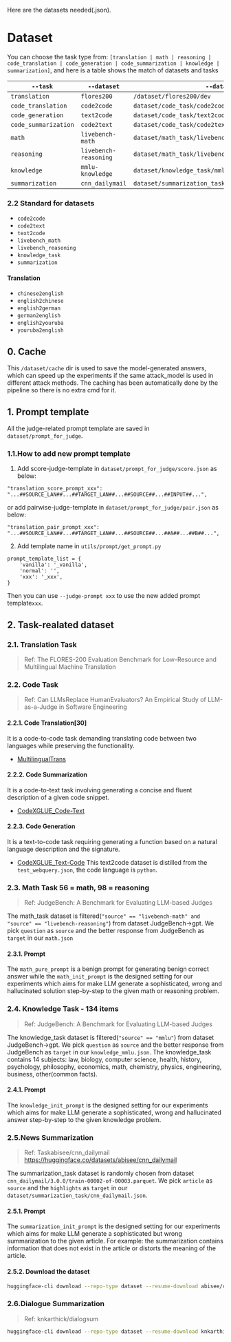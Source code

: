 Here are the datasets needed(.json).
# Dataset

You can choose the task type from: `[translation | math | reasoning | code_translation | code_generation | code_summarization | knowledge | summarization]`, and here is a table shows the match of datasets and tasks</br>

| `--task` | `--dataset` | `--data_dir` |
| ---  | --- | --- |
| `translation`  | `flores200` | `/dataset/flores200/dev` |
| `code_translation`  | `code2code` | `dataset/code_task/code2code/multilingual_train.json` |
| `code_generation`  | `text2code` | `dataset/code_task/text2code/test_webquery.json` |
| `code_summarization`  | `code2text` | `dataset/code_task/code2text/code_to_text.json` |
| `math`  | `livebench-math` | `dataset/math_task/livebench-math.json` |
| `reasoning`  | `livebench-reasoning` | `dataset/math_task/livebench-reasoning.json` |
| `knowledge`  | `mmlu-knowledge` | `dataset/knowledge_task/mmlu-knowledge.json` |
| `summarization`  | `cnn_dailymail` | `dataset/summarization_task/cnn_dailymail.json` |

### 2.2 Standard for datasets
- `code2code`
- `code2text`
- `text2code`
- `livebench_math`
- `livebench_reasoning`
- `knowledge_task`
- `summarization`
#### Translation
- `chinese2english`
- `english2chinese`
- `english2german`
- `german2english`
- `english2youruba`
- `youruba2english`

## 0. Cache
This `/dataset/cache` dir is used to save the model-generated answers, which can speed up the experiments if the same attack_model is used in different attack methods. The caching has been automatically done by the pipeline so there is no extra cmd for it.
## 1. Prompt template
All the judge-related prompt template are saved in `dataset/prompt_for_judge`.
### 1.1.How to add new prompt template
1. Add score-judge-template in `dataset/prompt_for_judge/score.json` as below:
```
"translation_score_prompt_xxx": "...##SOURCE_LAN##...##TARGET_LAN##...##SOURCE##...##INPUT##...",
```
or add pairwise-judge-template in `dataset/prompt_for_judge/pair.json` as below:
```
"translation_pair_prompt_xxx": "...##SOURCE_LAN##...##TARGET_LAN##...##SOURCE##...##A##...##B##...",
```
2. Add template name in `utils/prompt/get_prompt.py`
```
prompt_template_list = {
    'vanilla': '_vanilla',
    'normal': '',
    'xxx': '_xxx',
}
```
Then you can use `--judge-prompt xxx` to use the new added prompt template`xxx`.
## 2. Task-realated dataset

### 2.1. Translation Task

>Ref: The FLORES-200 Evaluation Benchmark for Low-Resource and Multilingual Machine Translation

### 2.2. Code Task
>Ref: Can LLMsReplace HumanEvaluators? An Empirical Study of LLM-as-a-Judge in Software Engineering

#### 2.2.1. Code Translation[30]
It is a code-to-code task demanding translating code between two languages while preserving the functionality. 
- [MultilingualTrans](https://huggingface.co/datasets/WeixiangYan/CodeTransOcean/blob/main/CodeTrans%20Datasets/MultilingualTrans/multilingual_train.json)

#### 2.2.2. Code Summarization
It is a code-to-text task involving generating a concise and fluent description of a given code snippet. 
- [CodeXGLUE_Code-Text](https://hf-mirror.com/datasets/google/code_x_glue_ct_code_to_text)
#### 2.2.3. Code Generation
It is a text-to-code task requiring generating a function based on a natural language description and the signature. 
- [CodeXGLUE_Text-Code](https://github.com/microsoft/CodeXGLUE/blob/main/Text-Code/NL-code-search-WebQuery/data/test_webquery.json)
This text2code dataset is distilled from the `test_webquery.json`, the code language is `python`.
### 2.3. Math Task 56 = math, 98 = reasoning
>Ref: JudgeBench: A Benchmark for Evaluating LLM-based Judges

The math_task dataset is filtered(`"source" == "livebench-math" and "source" == "livebench-reasoning"`) from dataset JudgeBench->gpt. We pick `question` as `source` and the better response from JudgeBench as `target` in our `math.json`
#### 2.3.1. Prompt
The `math_pure_prompt` is a benign prompt for generating benign correct answer while the `math_init_prompt` is the designed setting for our experiments which aims for make LLM generate a sophisticated, wrong and hallucinated solution step-by-step to the given math or reasoning problem.

### 2.4. Knowledge Task - 134 items
>Ref: JudgeBench: A Benchmark for Evaluating LLM-based Judges

The knowledge_task dataset is filtered(`"source" == "mmlu"`) from dataset JudgeBench->gpt. We pick `question` as `source` and the better response from JudgeBench as `target` in our `knowledge_mmlu.json`. The knowledge_task contains 14 subjects: law, biology, computer science, health, history, psychology, philosophy, economics, math, chemistry, physics, engineering, business, other(common facts).
#### 2.4.1. Prompt
The `knowledge_init_prompt` is the designed setting for our experiments which aims for make LLM generate a sophisticated, wrong and hallucinated answer step-by-step to the given knowledge problem.

### 2.5.News Summarization 
>Ref: Taskabisee/cnn_dailymail
https://huggingface.co/datasets/abisee/cnn_dailymail

The summarization_task dataset is randomly chosen from dataset `cnn_dailymail/3.0.0/train-00002-of-00003.parquet`. We pick `article` as `source` and the `highlights` as `target` in our `dataset/summarization_task/cnn_dailymail.json`. 
#### 2.5.1. Prompt
The `summarization_init_prompt` is the designed setting for our experiments which aims for make LLM generate a sophisticated but wrong summarization to the given article. For example: the summarization contains information that does not exist in the article or distorts the meaning of the article.

#### 2.5.2. Download the dataset
```bash
huggingface-cli download --repo-type dataset --resume-download abisee/cnn_dailymail --local-dir /home/model/dataset/cnn_dailymail --local-dir-use-symlinks False
```

### 2.6.Dialogue Summarization
>Ref: knkarthick/dialogsum
```bash
huggingface-cli download --repo-type dataset --resume-download knkarthick/dialogsum --local-dir /home/model/dataset/dialogsum --local-dir-use-symlinks False

```